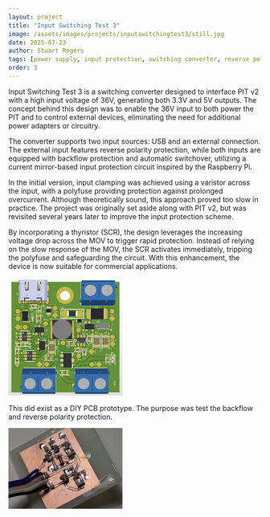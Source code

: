 ```yaml
---
layout: project
title: "Input Switching Test 3"
image: /assets/images/projects/inputswitchingtest3/still.jpg
date: 2025-07-23
author: Stuart Rogers
tags: [power supply, input protection, switching converter, reverse polarity, SCR, MOV, polyfuse, hardware design]
order: 3
---
```


Input Switching Test 3 is a switching converter designed to interface PIT v2 with a high input voltage of 36V, generating both 3.3V and 5V outputs. The concept behind this design was to enable the 36V input to both power the PIT and to control external devices, eliminating the need for additional power adapters or circuitry.

The converter supports two input sources: USB and an external connection. The external input features reverse polarity protection, while both inputs are equipped with backflow protection and automatic switchover, utilizing a current mirror-based input protection circuit inspired by the Raspberry Pi.

In the initial version, input clamping was achieved using a varistor across the input, with a polyfuse providing protection against prolonged overcurrent. Although theoretically sound, this approach proved too slow in practice. The project was originally set aside along with PIT v2, but was revisited several years later to improve the input protection scheme.

By incorporating a thyristor (SCR), the design leverages the increasing voltage drop across the MOV to trigger rapid protection. Instead of relying on the slow response of the MOV, the SCR activates immediately, tripping the polyfuse and safeguarding the circuit. With this enhancement, the device is now suitable for commercial applications.

<img src="/assets/images/projects/inputswitchingtest3/PCB3.png" alt="Render" style="width:45%;">

This did exist as a DIY PCB prototype. The purpose was test the backflow and reverse polarity protection.

<img src="/assets/images/projects/inputswitchingtest3/diyboard.jpg" alt="Render" style="width:45%;">
